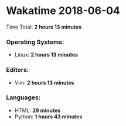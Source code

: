 # Wakatime 2018-06-04

Time Total: **2 hours 13 minutes**

### Operating Systems:
- Linux: **2 hours 13 minutes** 

### Editors:
- Vim: **2 hours 13 minutes** 

### Languages:
- HTML: **29 minutes** 
- Python: **1 hours 43 minutes** 

